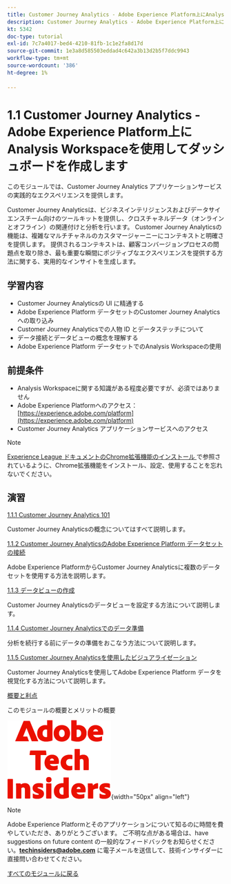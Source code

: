 ```yaml
---
title: Customer Journey Analytics - Adobe Experience Platform上にAnalysis Workspaceを使用してダッシュボードを作成します
description: Customer Journey Analytics - Adobe Experience Platform上にAnalysis Workspaceを使用してダッシュボードを作成します
kt: 5342
doc-type: tutorial
exl-id: 7c7a4017-bed4-4210-81fb-1c1e2fa8d17d
source-git-commit: 1e3a8d585503eddad4c642a3b13d2b5f7ddc9943
workflow-type: tm+mt
source-wordcount: '386'
ht-degree: 1%

---
```


# 1.1 Customer Journey Analytics - Adobe Experience Platform上にAnalysis Workspaceを使用してダッシュボードを作成します

このモジュールでは、Customer Journey Analytics アプリケーションサービスの実践的なエクスペリエンスを提供します。

Customer Journey Analyticsは、ビジネスインテリジェンスおよびデータサイエンスチーム向けのツールキットを提供し、クロスチャネルデータ（オンラインとオフライン）の関連付けと分析を行います。 Customer Journey Analyticsの機能は、複雑なマルチチャネルのカスタマージャーニーにコンテキストと明確さを提供します。 提供されるコンテキストは、顧客コンバージョンプロセスの問題点を取り除き、最も重要な瞬間にポジティブなエクスペリエンスを提供する方法に関する、実用的なインサイトを生成します。

## 学習内容

- Customer Journey Analyticsの UI に精通する
- Adobe Experience Platform データセットのCustomer Journey Analyticsへの取り込み
- Customer Journey Analyticsでの人物 ID とデータステッチについて
- データ接続とデータビューの概念を理解する
- Adobe Experience Platform データセットでのAnalysis Workspaceの使用

## 前提条件

- Analysis Workspaceに関する知識がある程度必要ですが、必須ではありません
- Adobe Experience Platformへのアクセス：[https://experience.adobe.com/platform](https://experience.adobe.com/platform)
- Customer Journey Analytics アプリケーションサービスへのアクセス

>[!NOTE]
>
>[Experience League ドキュメントのChrome拡張機能のインストール ](../../../getting-started/gettingstarted/ex1.md) で参照されているように、Chrome拡張機能をインストール、設定、使用することを忘れないでください。

## 演習

[1.1.1 Customer Journey Analytics 101](./ex1.md)

Customer Journey Analyticsの概念についてはすべて説明します。

[1.1.2 Customer Journey AnalyticsのAdobe Experience Platform データセットの接続](./ex2.md)

Adobe Experience PlatformからCustomer Journey Analyticsに複数のデータセットを使用する方法を説明します。

[1.1.3 データビューの作成](./ex3.md)

Customer Journey Analyticsのデータビューを設定する方法について説明します。

[1.1.4 Customer Journey Analyticsでのデータ準備](./ex4.md)

分析を続行する前にデータの準備をおこなう方法について説明します。

[1.1.5 Customer Journey Analyticsを使用したビジュアライゼーション](./ex5.md)

Customer Journey Analyticsを使用してAdobe Experience Platform データを視覚化する方法について説明します。

[概要と利点](./summary.md)

このモジュールの概要とメリットの概要

![ 技術インサイダー ](./../../../../assets/images/techinsiders.png){width="50px" align="left"}

>[!NOTE]
>
>Adobe Experience Platformとそのアプリケーションについて知るのに時間を費やしていただき、ありがとうございます。 ご不明な点がある場合は、have suggestions on future content の一般的なフィードバックをお知らせください。**techinsiders@adobe.com** に電子メールを送信して、技術インサイダーに直接問い合わせてください。

[すべてのモジュールに戻る](./../../../../overview.md)
